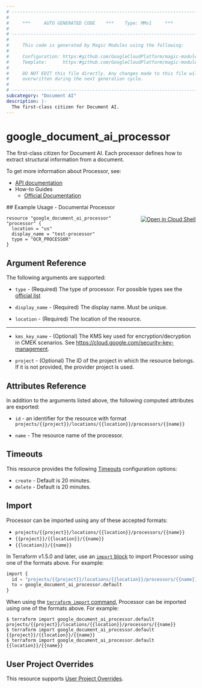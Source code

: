 ```yaml
---
# ----------------------------------------------------------------------------
#
#     ***     AUTO GENERATED CODE    ***    Type: MMv1     ***
#
# ----------------------------------------------------------------------------
#
#     This code is generated by Magic Modules using the following:
#
#     Configuration: https:#github.com/GoogleCloudPlatform/magic-modules/tree/main/mmv1/products/documentai/Processor.yaml
#     Template:      https:#github.com/GoogleCloudPlatform/magic-modules/tree/main/mmv1/templates/terraform/resource.html.markdown.tmpl
#
#     DO NOT EDIT this file directly. Any changes made to this file will be
#     overwritten during the next generation cycle.
#
# ----------------------------------------------------------------------------
subcategory: "Document AI"
description: |-
  The first-class citizen for Document AI.
---
```


# google_document_ai_processor

The first-class citizen for Document AI. Each processor defines how to extract structural information from a document.


To get more information about Processor, see:

* [API documentation](https://cloud.google.com/document-ai/docs/reference/rest/v1/projects.locations.processors)
* How-to Guides
    * [Official Documentation](https://cloud.google.com/document-ai/docs/overview)

<div class = "oics-button" style="float: right; margin: 0 0 -15px">
  <a href="https://console.cloud.google.com/cloudshell/open?cloudshell_git_repo=https%3A%2F%2Fgithub.com%2Fterraform-google-modules%2Fdocs-examples.git&cloudshell_image=gcr.io%2Fcloudshell-images%2Fcloudshell%3Alatest&cloudshell_print=.%2Fmotd&cloudshell_tutorial=.%2Ftutorial.md&cloudshell_working_dir=documentai_processor&open_in_editor=main.tf" target="_blank">
    <img alt="Open in Cloud Shell" src="//gstatic.com/cloudssh/images/open-btn.svg" style="max-height: 44px; margin: 32px auto; max-width: 100%;">
  </a>
</div>
## Example Usage - Documentai Processor


```hcl
resource "google_document_ai_processor" "processor" {
  location = "us"
  display_name = "test-processor"
  type = "OCR_PROCESSOR"
}
```

## Argument Reference

The following arguments are supported:


* `type` -
  (Required)
  The type of processor. For possible types see the [official list](https://cloud.google.com/document-ai/docs/reference/rest/v1/projects.locations/fetchProcessorTypes#google.cloud.documentai.v1.DocumentProcessorService.FetchProcessorTypes)

* `display_name` -
  (Required)
  The display name. Must be unique.

* `location` -
  (Required)
  The location of the resource.


- - -


* `kms_key_name` -
  (Optional)
  The KMS key used for encryption/decryption in CMEK scenarios. See https://cloud.google.com/security-key-management.

* `project` - (Optional) The ID of the project in which the resource belongs.
    If it is not provided, the provider project is used.


## Attributes Reference

In addition to the arguments listed above, the following computed attributes are exported:

* `id` - an identifier for the resource with format `projects/{{project}}/locations/{{location}}/processors/{{name}}`

* `name` -
  The resource name of the processor.


## Timeouts

This resource provides the following
[Timeouts](https://developer.hashicorp.com/terraform/plugin/sdkv2/resources/retries-and-customizable-timeouts) configuration options:

- `create` - Default is 20 minutes.
- `delete` - Default is 20 minutes.

## Import


Processor can be imported using any of these accepted formats:

* `projects/{{project}}/locations/{{location}}/processors/{{name}}`
* `{{project}}/{{location}}/{{name}}`
* `{{location}}/{{name}}`


In Terraform v1.5.0 and later, use an [`import` block](https://developer.hashicorp.com/terraform/language/import) to import Processor using one of the formats above. For example:

```tf
import {
  id = "projects/{{project}}/locations/{{location}}/processors/{{name}}"
  to = google_document_ai_processor.default
}
```

When using the [`terraform import` command](https://developer.hashicorp.com/terraform/cli/commands/import), Processor can be imported using one of the formats above. For example:

```
$ terraform import google_document_ai_processor.default projects/{{project}}/locations/{{location}}/processors/{{name}}
$ terraform import google_document_ai_processor.default {{project}}/{{location}}/{{name}}
$ terraform import google_document_ai_processor.default {{location}}/{{name}}
```

## User Project Overrides

This resource supports [User Project Overrides](https://registry.terraform.io/providers/hashicorp/google/latest/docs/guides/provider_reference#user_project_override).
